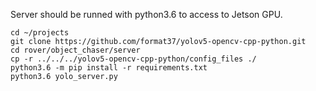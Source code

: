 Server should be runned with python3.6 to access to Jetson GPU.
```
cd ~/projects
git clone https://github.com/format37/yolov5-opencv-cpp-python.git
cd rover/object_chaser/server
cp -r ../../../yolov5-opencv-cpp-python/config_files ./
python3.6 -m pip install -r requirements.txt
python3.6 yolo_server.py
```
